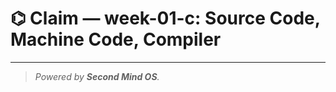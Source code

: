 # ⌬ Claim — week-01-c: Source Code, Machine Code, Compiler

---

> _Powered by **Second Mind OS**._

